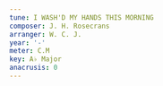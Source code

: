 ```yaml
---
tune: I WASH'D MY HANDS THIS MORNING
composer: J. H. Rosecrans
arranger: W. C. J.
year: '-'
meter: C.M
key: A♭ Major
anacrusis: 0
---
```

